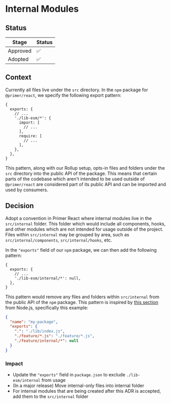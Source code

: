 # Internal Modules

## Status

| Stage    | Status |
| -------- | ------ |
| Approved | ✅     |
| Adopted  | ✅     |

## Context

Currently all files live under the `src` directory. In the `npm` package for `@primer/react`, we specify the following export pattern:

```json5
{
  exports: {
    // ...
    './lib-esm/*': {
      import: [
        // ...
      ],
      require: [
        // ...
      ],
    },
  },
}
```

This pattern, along with our Rollup setup, opts-in files and folders under the `src` directory into the public API of the package. This means that certain parts of the codebase which aren't intended to be used outside of `@primer/react` are considered part of its public API and can be imported and used by consumers.

## Decision

Adopt a convention in Primer React where internal modules live in the `src/internal` folder. This folder which would include all components, hooks, and other modules which are not intended for usage outside of the project. Files within `src/internal` may be grouped by area, such as `src/internal/components`, `src/internal/hooks`, etc.

In the `"exports"` field of our `npm` package, we can then add the following pattern:

```json5
{
  exports: {
    // ...
    './lib-esm/internal/*': null,
  },
}
```

This pattern would remove any files and folders within `src/internal` from the public API of the `npm` package. This pattern is inspired by [this section](https://nodejs.org/api/packages.html#package-entry-points) from Node.js, specifically this example:

```json
{
  "name": "my-package",
  "exports": {
    ".": "./lib/index.js",
    "./feature/*.js": "./feature/*.js",
    "./feature/internal/*": null
  }
}
```

### Impact

- Update the `"exports"` field in `package.json` to exclude `./lib-esm/internal` from usage
- (In a major release) Move internal-only files into internal folder
- For internal modules that are being created after this ADR is accepted, add them to the `src/internal` folder
